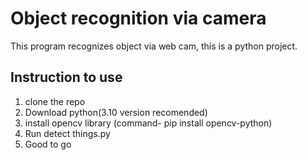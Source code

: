 # Object recognition via camera <br>
This program recognizes object via web cam, this is a python project. <br>
## Instruction to use <br>
1. clone the repo <br>
2. Download python(3.10 version recomended) <br>
3. install opencv library (command- pip install opencv-python)<br>
4. Run detect things.py
5. Good to go
